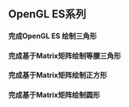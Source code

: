 ## OpenGL ES系列
#### 完成OpenGL ES 绘制三角形
#### 完成基于Matrix矩阵绘制等腰三角形
#### 完成基于Matrix矩阵绘制正方形
#### 完成基于Matrix矩阵绘制圆形